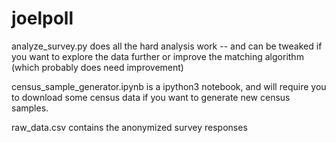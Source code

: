 # joelpoll

analyze_survey.py does all the hard analysis work -- and can be tweaked if you want to explore the data further or improve the matching algorithm (which probably does need improvement)

census_sample_generator.ipynb is a ipython3 notebook, and will require you to download some census data if you want to generate new census samples. 

raw_data.csv contains the anonymized survey responses
